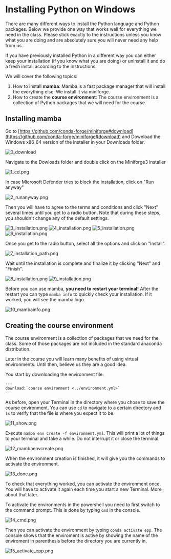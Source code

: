 # Installing Python on Windows

There are many different ways to install the Python language and Python packages. Below
we provide one way that works well for everything we need in the class. Please stick
exactly to the instructions unless you know what you are doing and are absolutely sure
you will never need any help from us.

If you have previously installed Python in a different way you can either keep your
installation (if you know what you are doing) or uninstall it and do a fresh install
according to the instructions.

We will cover the following topics:

1. How to install **mamba**: Mamba is a fast package manager that will install the
   everything else. We install it via miniforge.
1. How to create the **course environment**: The course environment is a collection of
   Python packages that we will need for the course.

## Installing mamba

Go to
[https://github.com/conda-forge/miniforge#download](https://github.com/conda-forge/miniforge#download)
and Download the Windows x86_64 version of the installer in your Downloads folder.

![0_download](0_download.png)

Navigate to the Dowloads folder and double click on the Miniforge3 installer

![1_cd.png](1_cd.png)

In case Microsoft Defender tries to block the installation, click on "Run anyway"

![2_runanyway.png](2_runanyway.png)

Then you will have to agree to the terms and conditions and click "Next" several times
until you get to a radio button. Note that during these steps, you shouldn't change any
of the default settings.

![3_installation.png](3_installation.png) ![4_installation.png](4_installation.png)
![5_installation.png](5_installation.png) ![6_installation.png](6_installation.png)

Once you get to the radio button, select all the options and click on "Install".

![7_installation_path.png](7_installation_path.png)

Wait until the installation is complete and finalize it by clicking "Next" and "Finish".

![8_installation.png](8_installation.png) ![9_installation.png](9_installation.png)

Before you can use mamba, **you need to restart your terminal!** After the restart you
can type `mamba info` to quickly check your installation. If it worked, you will see the
mamba logo.

![10_mambainfo.png](10_mambainfo.png)

## Creating the course environment

The course environment is a collection of packages that we need for the class. Some of
those packages are not included in the standard anaconda distribution.

Later in the course you will learn many benefits of using virtual environments. Until
then, believe us they are a good idea.

You start by downloading the environment file:

```{eval-rst}
---
download:`course environment <../environment.yml>`
---
```

As before, open your Terminal in the directory where you chose to save the course
environment. You can use `cd` to navigate to a certain directory and `ls` to verify that
the file is where you expect it to be.

![11_show.png](11_show.png)

Execute `mamba env create -f environment.yml`. This will print a lot of things to your
terminal and take a while. Do not interrupt it or close the terminal.

![12_mambaenvcreate.png](12_mambaenvcreate.png)

When the environment creation is finished, it will give you the commands to activate the
environment.

![13_done.png](13_done.png)

To check that everything worked, you can activate the environment once. You will have to
activate it again each time you start a new Terminal. More about that later.

To activate the environments in the powershell you need to first switch to the command
prompt. This is done by typing `cmd` in the console.

![14_cmd.png](14_cmd.png)

Then you can activate the environment by typing `conda activate epp`. The console shows
that the enviroment is active by showing the name of the enviroment in parenthesis
before the directory you are currently in.

![15_activate_epp.png](15_activate_epp.png)
